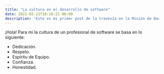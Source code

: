 ```yaml
---
title: "La cultura en el desarrollo de software"
date: 2022-02-21T18:16:21-06:00
description: 'Este es mi primer post de la travesía en la Misión de Backend con Node JS de Launch X.'
---
```


  ¡Hola!
  Para mi la cultura de un profesional de software se basa en lo siguiente:
  
- Dedicación.
- Respeto.
- Espíritu de Equipo.
- Confíanza.
- Honestidad.
